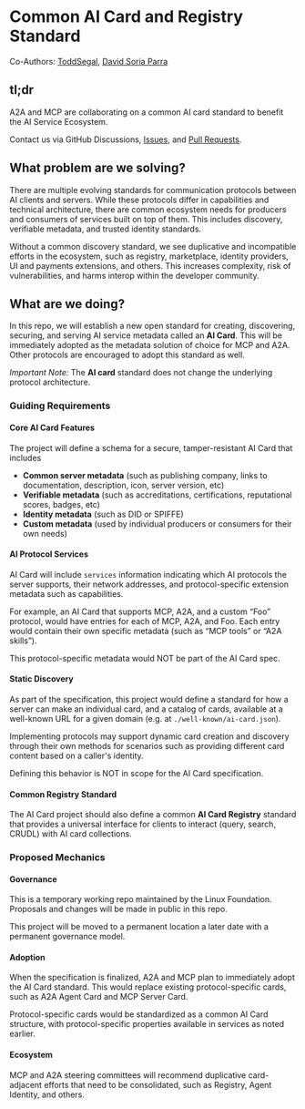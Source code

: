 # Common AI Card and Registry Standard

Co-Authors: [ToddSegal](https://github.com/ToddSegal), [David Soria Parra](https://github.com/dsp-ant)

## tl;dr

A2A and MCP are collaborating on a common AI card standard to benefit the AI Service Ecosystem.

Contact us via GitHub Discussions, [Issues](https://github.com/Agent-Card/ai-card/issues), and [Pull Requests](https://github.com/Agent-Card/ai-card/pulls).

## What problem are we solving?

There are multiple evolving standards for communication protocols between AI clients and servers. While these protocols differ in capabilities and technical architecture, there are common ecosystem needs for producers and consumers of services built on top of them. This includes discovery, verifiable metadata, and trusted identity standards.

Without a common discovery standard, we see duplicative and incompatible efforts in the ecosystem, such as registry, marketplace, identity providers, UI and payments extensions, and others. This increases complexity, risk of vulnerabilities, and harms interop within the developer community.

## What are we doing?

In this repo, we will establish a new open standard for creating, discovering, securing, and serving AI service metadata called an **AI Card**. This will be immediately adopted as the metadata solution of choice for MCP and A2A. Other protocols are encouraged to adopt this standard as well.

*Important Note:* The **AI card** standard does not change the underlying protocol architecture.

### Guiding Requirements

#### Core AI Card Features

The project will define a schema for a secure, tamper-resistant AI Card that includes

* **Common server metadata** (such as publishing company, links to documentation, description, icon, server version, etc)
* **Verifiable metadata** (such as accreditations, certifications, reputational scores, badges, etc)
* **Identity metadata** (such as DID or SPIFFE)
* **Custom metadata** (used by individual producers or consumers for their own needs)

#### AI Protocol Services

AI Card will include `services` information indicating which AI protocols the server supports, their network addresses, and protocol-specific extension metadata such as capabilities.

For example, an AI Card that supports MCP, A2A, and a custom “Foo” protocol, would have entries for each of MCP, A2A, and Foo. Each entry would contain their own specific metadata (such as “MCP tools” or “A2A skills”).

This protocol-specific metadata would NOT be part of the AI Card spec.

#### Static Discovery

As part of the specification, this project would define a standard for how a server can make an individual card, and a catalog of cards, available at a well-known URL for a given domain (e.g. at `./well-known/ai-card.json`).

Implementing protocols may support dynamic card creation and discovery through their own methods for scenarios such as providing different card content based on a caller's identity.

Defining this behavior is NOT in scope for the AI Card specification.

#### Common Registry Standard

The AI Card project should also define a common **AI Card Registry** standard that provides a universal interface for clients to interact (query, search, CRUDL) with AI card collections.

### Proposed Mechanics

#### Governance

This is a temporary working repo maintained by the Linux Foundation. Proposals and changes will be made in public in this repo.

This project will be moved to a permanent location a later date with a permanent governance model.

#### Adoption

When the specification is finalized, A2A and MCP plan to immediately adopt the AI Card standard. This would replace existing protocol-specific cards, such as A2A Agent Card and MCP Server Card.

Protocol-specific cards would be standardized as a common AI Card structure, with protocol-specific properties available in services as noted earlier.

#### Ecosystem

MCP and A2A steering committees will recommend duplicative card-adjacent efforts that need to be consolidated, such as Registry, Agent Identity, and others.
